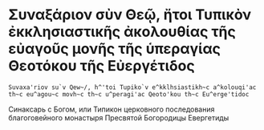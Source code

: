 
# Συναξάριον σὺν Θεῷ, ἤτοι Τυπικὸν ἐκκλησιαστικῆς ἀκολουθίας τῆς εὐαγοῦς μονῆς τῆς ὑπεραγίας Θεοτόκου τῆς Εὐεργέτιδος

```
Suvaxa'riov su`v Qew~/, h^'toi Tupiko`v e^kklhsiastikh~c a^kolouqi'ac th~c eu^agou~c movh~c th~c u^peragi'ac Qeoto'kou th~c Eu^erge'tidoc
```

Синаксарь с Богом, или Типикон церковного последования благоговейного монастыря Пресвятой Богородицы Евергетиды

